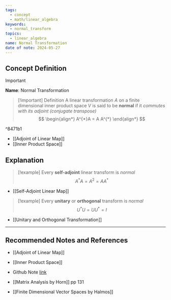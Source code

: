 ```yaml
---
tags:
  - concept
  - math/linear_algebra
keywords:
  - normal_transform
topics:
  - linear_algebra
name: Normal Transformation
date of note: 2024-05-27
---
```


## Concept Definition

>[!important]
>**Name**: Normal Transformation

>[!important] Definition
>A linear transformation $A$ on a finite dimensional inner product space $V$  is said to be **normal**  if it *commutes with its adjoint (conjugate transpose)*
>$$
> \begin{align*}
> A^{*}A = A A^{*} 
> \end{align*}
>$$ 

^8471b1

- [[Adjoint of Linear Map]]
- [[Inner Product Space]]


## Explanation

>[!example]
>Every **self-adjoint** linear transform is *normal*
>$$
>A^{*}A = A^2 = A A^{*}
>$$

 - [[Self-Adjoint Linear Map]]

>[!example]
>Every **unitary** or **orthogonal**  transform is *normal*
>$$
>U^{*}U = U U^{*} = I
>$$

- [[Unitary and Orthogonal Transformation]]



-----------
##  Recommended Notes and References



- [[Adjoint of Linear Map]]
- [[Inner Product Space]]



- Github Note [link](https://github.com/TianpeiLuke/SelfStudyNotes/tree/master/self-study/probability_and_measure_theory)

- [[Matrix Analysis by Horn]] pp 131
- [[Finite Dimensional Vector Spaces by Halmos]]